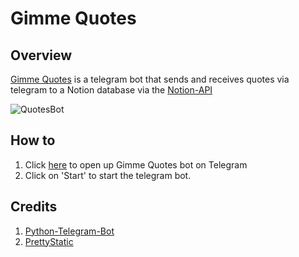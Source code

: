 # Gimme Quotes

## Overview
[Gimme Quotes](https://t.me/gimmequotes_bot) is a telegram bot that sends and receives quotes via telegram to a Notion database via the [Notion-API](https://developers.notion.com/reference/intro)

![QuotesBot](https://user-images.githubusercontent.com/12972773/223600326-4ffbf4b6-98c6-4e17-9db1-bd3605384934.jpg)

## How to
1. Click [here](https://t.me/gimmequotes_bot) to open up Gimme Quotes bot on Telegram
2. Click on 'Start' to start the telegram bot.

## Credits
1. [Python-Telegram-Bot](https://github.com/python-telegram-bot/python-telegram-bot/wiki/Extensions-%E2%80%93-Your-first-Bot)
2. [PrettyStatic](https://prettystatic.com/notion-api-python/)

